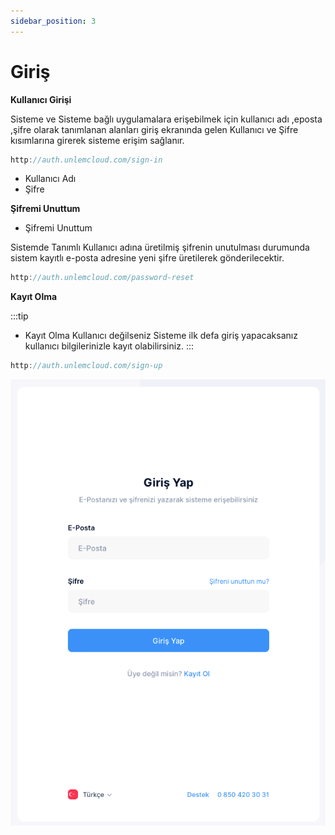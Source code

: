 ```yaml
---
sidebar_position: 3
---
```


# Giriş
**Kullanıcı Girişi**

Sisteme ve Sisteme bağlı uygulamalara erişebilmek için kullanıcı adı ,eposta ,şifre olarak tanımlanan alanları
giriş ekranında gelen Kullanıcı ve Şifre kısımlarına girerek sisteme erişim sağlanır.


```js
http://auth.unlemcloud.com/sign-in
```
- Kullanıcı Adı
- Şifre

**Şifremi Unuttum**

- Şifremi Unuttum

Sistemde Tanımlı Kullanıcı adına üretilmiş şifrenin unutulması durumunda sistem kayıtlı e-posta adresine yeni şifre üretilerek gönderilecektir.


```js
http://auth.unlemcloud.com/password-reset
```

**Kayıt Olma**

:::tip
- Kayıt Olma
Kullanıcı değilseniz Sisteme ilk defa giriş yapacaksanız kullanıcı bilgilerinizle kayıt olabilirsiniz.
:::


```js
http://auth.unlemcloud.com/sign-up
```

![Docusaurus Plushie](./media/Login.png)
